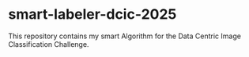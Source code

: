 # smart-labeler-dcic-2025
This repository contains my smart Algorithm for the Data Centric Image Classification Challenge.
